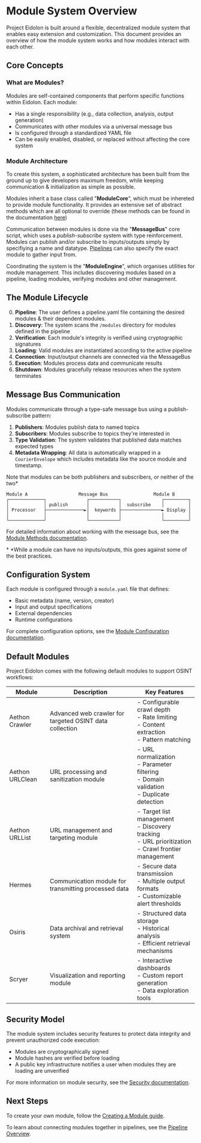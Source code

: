 # Module System Overview

Project Eidolon is built around a flexible, decentralized module system that enables easy extension and customization. This document provides an overview of how the module system works and how modules interact with each other.

## Core Concepts

### What are Modules?

Modules are self-contained components that perform specific functions within Eidolon. Each module:

- Has a single responsibility (e.g., data collection, analysis, output generation)
- Communicates with other modules via a universal message bus
- Is configured through a standardized YAML file
- Can be easily enabled, disabled, or replaced without affecting the core system

### Module Architecture

To create this system, a sophisticated architecture has been built from the ground up to give developers maximum freedom, while keeping communication & initialization as simple as possible.

Modules inherit a base class called "**ModuleCore**", which must be inhereted to provide module functionality. It provides an extensive set of abstract methods which are all optional to override (these methods can be found in the documentation [here](methods.md))

Communication between modules is done via the "**MessageBus**" core script, which uses a *publish-subscribe* system with type reinforcement. Modules can publish and/or subscribe to inputs/outputs simply by specifiying a name and datatype. [Pipelines](../pipelines/1-overview.md) can also specify the exact module to gather input from.

Coordinating the system is the "**ModuleEngine**", which organises utilities for module management. This includes discovering modules based on a pipeline, loading modules, verifying modules and other management.

## The Module Lifecycle

0. **Pipeline**: The user defines a pipeline.yaml file containing the desired modules & their dependent modules.
1. **Discovery**: The system scans the `/modules` directory for modules defined in the pipeline
2. **Verification**: Each module's integrity is verified using cryptographic signatures
3. **Loading**: Valid modules are instantiated according to the active pipeline
4. **Connection**: Input/output channels are connected via the MessageBus
5. **Execution**: Modules process data and communicate results
6. **Shutdown**: Modules gracefully release resources when the system terminates

## Message Bus Communication

Modules communicate through a type-safe message bus using a publish-subscribe pattern:

1. **Publishers**: Modules publish data to named topics
2. **Subscribers**: Modules subscribe to topics they're interested in
3. **Type Validation**: The system validates that published data matches expected types
4. **Metadata Wrapping**: All data is automatically wrapped in a `CourierEnvelope` which includes metadata like the source module and timestamp.

Note that modules can be both publishers and subscribers, or neither of the two\*

```
Module A                   Message Bus                 Module B
┌─────────────┐               ┌───────────┐               ┌─────────┐
│             │ publish       │           │  subscribe    │         │
│ Processor   ├──────────────►│  keywords ├───────────────► Display │
│             │               │           │               │         │
└─────────────┘               └───────────┘               └─────────┘
```

For detailed information about working with the message bus, see the [Module Methods documentation](methods.md).

\* *While a module can have no inputs/outputs, this goes against some of the best practices.

## Configuration System

Each module is configured through a `module.yaml` file that defines:

- Basic metadata (name, version, creator)
- Input and output specifications
- External dependencies
- Runtime configurations

For complete configuration options, see the [Module Configuration documentation](config.md).

## Default Modules

Project Eidolon comes with the following default modules to support OSINT workflows:

| Module | Description | Key Features |
|--------|-------------|-------------|
| Aethon Crawler | Advanced web crawler for targeted OSINT data collection | - Configurable crawl depth<br>- Rate limiting<br>- Content extraction<br>- Pattern matching |
| Aethon URLClean | URL processing and sanitization module | - URL normalization<br>- Parameter filtering<br>- Domain validation<br>- Duplicate detection |
| Aethon URLList | URL management and targeting module | - Target list management<br>- Discovery tracking<br>- URL prioritization<br>- Crawl frontier management |
| Hermes | Communication module for transmitting processed data | - Secure data transmission<br>- Multiple output formats<br>- Customizable alert thresholds |
| Osiris | Data archival and retrieval system | - Structured data storage<br>- Historical analysis<br>- Efficient retrieval mechanisms |
| Scryer | Visualization and reporting module | - Interactive dashboards<br>- Custom report generation<br>- Data exploration tools |

## Security Model

The module system includes security features to protect data integrity and prevent unauthorized code execution:

- Modules are cryptographically signed
- Module hashes are verified before loading
- A public key infrastructure notifies a user when modules they are loading are unverified

For more information on module security, see the [Security documentation](../security/model.md).

## Next Steps

To create your own module, follow the [Creating a Module guide](2-creating-a-module.md).

To learn about connecting modules together in pipelines, see the [Pipeline Overview](../pipelines/1-overview.md).
